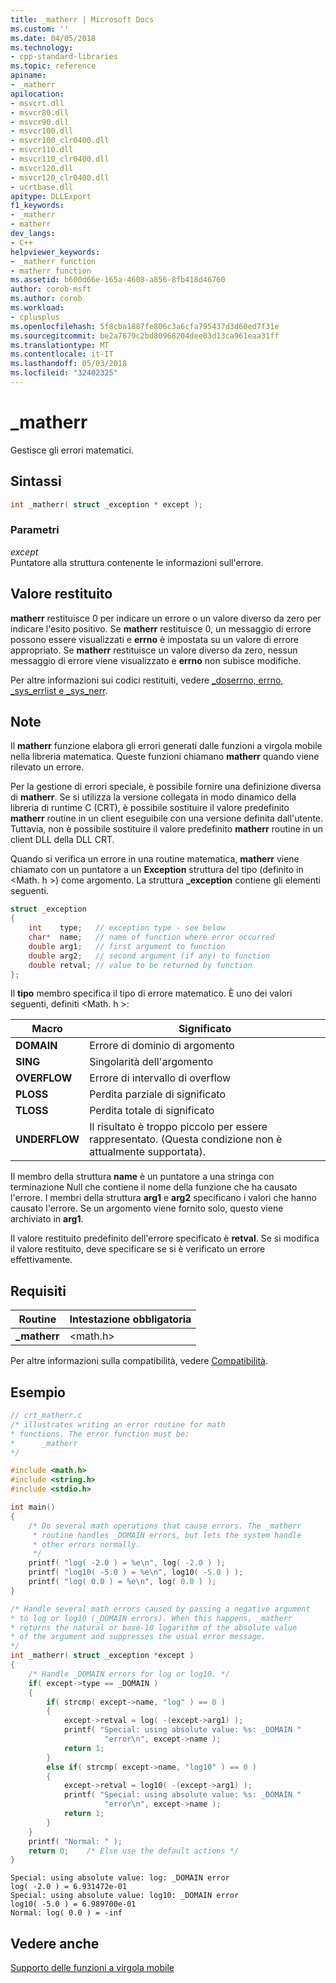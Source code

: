 ```yaml
---
title: _matherr | Microsoft Docs
ms.custom: ''
ms.date: 04/05/2018
ms.technology:
- cpp-standard-libraries
ms.topic: reference
apiname:
- _matherr
apilocation:
- msvcrt.dll
- msvcr80.dll
- msvcr90.dll
- msvcr100.dll
- msvcr100_clr0400.dll
- msvcr110.dll
- msvcr110_clr0400.dll
- msvcr120.dll
- msvcr120_clr0400.dll
- ucrtbase.dll
apitype: DLLExport
f1_keywords:
- _matherr
- matherr
dev_langs:
- C++
helpviewer_keywords:
- _matherr function
- matherr function
ms.assetid: b600d66e-165a-4608-a856-8fb418d46760
author: corob-msft
ms.author: corob
ms.workload:
- cplusplus
ms.openlocfilehash: 5f8cba1887fe806c3a6cfa795437d3d60ed7f31e
ms.sourcegitcommit: be2a7679c2bd80968204dee03d13ca961eaa31ff
ms.translationtype: MT
ms.contentlocale: it-IT
ms.lasthandoff: 05/03/2018
ms.locfileid: "32402325"
---
```

# <a name="matherr"></a>_matherr

Gestisce gli errori matematici.

## <a name="syntax"></a>Sintassi

```C
int _matherr( struct _exception * except );
```

### <a name="parameters"></a>Parametri

*except*<br/>
Puntatore alla struttura contenente le informazioni sull'errore.

## <a name="return-value"></a>Valore restituito

**matherr** restituisce 0 per indicare un errore o un valore diverso da zero per indicare l'esito positivo. Se **matherr** restituisce 0, un messaggio di errore possono essere visualizzati e **errno** è impostata su un valore di errore appropriato. Se **matherr** restituisce un valore diverso da zero, nessun messaggio di errore viene visualizzato e **errno** non subisce modifiche.

Per altre informazioni sui codici restituiti, vedere [_doserrno, errno, _sys_errlist e _sys_nerr](../../c-runtime-library/errno-doserrno-sys-errlist-and-sys-nerr.md).

## <a name="remarks"></a>Note

Il **matherr** funzione elabora gli errori generati dalle funzioni a virgola mobile nella libreria matematica. Queste funzioni chiamano **matherr** quando viene rilevato un errore.

Per la gestione di errori speciale, è possibile fornire una definizione diversa di **matherr**. Se si utilizza la versione collegata in modo dinamico della libreria di runtime C (CRT), è possibile sostituire il valore predefinito **matherr** routine in un client eseguibile con una versione definita dall'utente. Tuttavia, non è possibile sostituire il valore predefinito **matherr** routine in un client DLL della DLL CRT.

Quando si verifica un errore in una routine matematica, **matherr** viene chiamato con un puntatore a un **Exception** struttura del tipo (definito in \<Math. h >) come argomento. La struttura **_exception** contiene gli elementi seguenti.

```C
struct _exception
{
    int    type;   // exception type - see below
    char*  name;   // name of function where error occurred
    double arg1;   // first argument to function
    double arg2;   // second argument (if any) to function
    double retval; // value to be returned by function
};
```

Il **tipo** membro specifica il tipo di errore matematico. È uno dei valori seguenti, definiti \<Math. h >:

|Macro|Significato|
|-|-|
**DOMAIN**|Errore di dominio di argomento
**SING**|Singolarità dell'argomento
**OVERFLOW**|Errore di intervallo di overflow
**PLOSS**|Perdita parziale di significato
**TLOSS**|Perdita totale di significato
**UNDERFLOW**|Il risultato è troppo piccolo per essere rappresentato. (Questa condizione non è attualmente supportata).

Il membro della struttura **name** è un puntatore a una stringa con terminazione Null che contiene il nome della funzione che ha causato l'errore. I membri della struttura **arg1** e **arg2** specificano i valori che hanno causato l'errore. Se un argomento viene fornito solo, questo viene archiviato in **arg1**.

Il valore restituito predefinito dell'errore specificato è **retval**. Se si modifica il valore restituito, deve specificare se si è verificato un errore effettivamente.

## <a name="requirements"></a>Requisiti

|Routine|Intestazione obbligatoria|
|-------------|---------------------|
|**_matherr**|\<math.h>|

Per altre informazioni sulla compatibilità, vedere [Compatibilità](../../c-runtime-library/compatibility.md).

## <a name="example"></a>Esempio

```C
// crt_matherr.c
/* illustrates writing an error routine for math
* functions. The error function must be:
*      _matherr
*/

#include <math.h>
#include <string.h>
#include <stdio.h>

int main()
{
    /* Do several math operations that cause errors. The _matherr
     * routine handles _DOMAIN errors, but lets the system handle
     * other errors normally.
     */
    printf( "log( -2.0 ) = %e\n", log( -2.0 ) );
    printf( "log10( -5.0 ) = %e\n", log10( -5.0 ) );
    printf( "log( 0.0 ) = %e\n", log( 0.0 ) );
}

/* Handle several math errors caused by passing a negative argument
* to log or log10 (_DOMAIN errors). When this happens, _matherr
* returns the natural or base-10 logarithm of the absolute value
* of the argument and suppresses the usual error message.
*/
int _matherr( struct _exception *except )
{
    /* Handle _DOMAIN errors for log or log10. */
    if( except->type == _DOMAIN )
    {
        if( strcmp( except->name, "log" ) == 0 )
        {
            except->retval = log( -(except->arg1) );
            printf( "Special: using absolute value: %s: _DOMAIN "
                     "error\n", except->name );
            return 1;
        }
        else if( strcmp( except->name, "log10" ) == 0 )
        {
            except->retval = log10( -(except->arg1) );
            printf( "Special: using absolute value: %s: _DOMAIN "
                     "error\n", except->name );
            return 1;
        }
    }
    printf( "Normal: " );
    return 0;    /* Else use the default actions */
}
```

```Output
Special: using absolute value: log: _DOMAIN error
log( -2.0 ) = 6.931472e-01
Special: using absolute value: log10: _DOMAIN error
log10( -5.0 ) = 6.989700e-01
Normal: log( 0.0 ) = -inf
```

## <a name="see-also"></a>Vedere anche

[Supporto delle funzioni a virgola mobile](../../c-runtime-library/floating-point-support.md)<br/>
